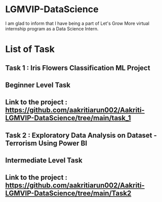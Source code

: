 # LGMVIP-DataScience
I am glad to inform that I have being a part of Let's Grow More virtual internship program as a Data Science Intern.

# List of Task

## Task 1 : Iris Flowers Classification ML Project
## Beginner Level Task 
## Link to the project : https://github.com/aakritiarun002/Aakriti-LGMVIP-DataScience/tree/main/task_1

## Task 2 : Exploratory Data Analysis on Dataset - Terrorism Using Power BI
## Intermediate Level Task 
## Link to the project : https://github.com/aakritiarun002/Aakriti-LGMVIP-DataScience/tree/main/Task2
